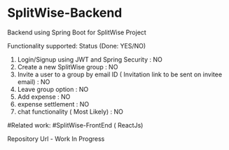 # SplitWise-Backend
Backend using Spring Boot for SplitWise Project

Functionality supported: Status (Done: YES/NO)
1. Login/Signup using JWT and Spring Security : NO
2. Create a new SplitWise group : NO
3. Invite a user to a group by email ID ( Invitation link to be sent on invitee email) : NO
4. Leave group option : NO
5. Add expense : NO
6. expense settlement : NO
7. chat functionality ( Most Likely) : NO

#Related work:
#SplitWise-FrontEnd ( ReactJs)

Repository Url - Work In Progress
